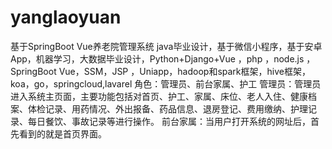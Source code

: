 # yanglaoyuan
基于SpringBoot Vue养老院管理系统 java毕业设计，基于微信小程序，基于安卓App，机器学习，大数据毕业设计，Python+Django+Vue ，php ，node.js ，SpringBoot Vue，SSM，JSP ，Uniapp，hadoop和spark框架，hive框架，koa，go，springcloud,lavarel 角色：管理员、前台家属、护工  管理员：管理员进入系统主页面，主要功能包括对首页、护工、家属、床位、老人入住、健康档案、体检记录、用药情况、外出报备、药品信息、退房登记、费用缴纳、护理记录、每日餐饮、事故记录等进行操作。  前台家属：当用户打开系统的网址后，首先看到的就是首页界面。
